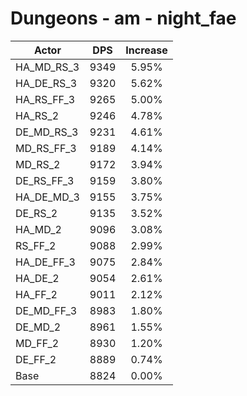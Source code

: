 # Dungeons - am - night_fae
| Actor | DPS | Increase |
|---|:---:|:---:|
|HA_MD_RS_3|9349|5.95%|
|HA_DE_RS_3|9320|5.62%|
|HA_RS_FF_3|9265|5.00%|
|HA_RS_2|9246|4.78%|
|DE_MD_RS_3|9231|4.61%|
|MD_RS_FF_3|9189|4.14%|
|MD_RS_2|9172|3.94%|
|DE_RS_FF_3|9159|3.80%|
|HA_DE_MD_3|9155|3.75%|
|DE_RS_2|9135|3.52%|
|HA_MD_2|9096|3.08%|
|RS_FF_2|9088|2.99%|
|HA_DE_FF_3|9075|2.84%|
|HA_DE_2|9054|2.61%|
|HA_FF_2|9011|2.12%|
|DE_MD_FF_3|8983|1.80%|
|DE_MD_2|8961|1.55%|
|MD_FF_2|8930|1.20%|
|DE_FF_2|8889|0.74%|
|Base|8824|0.00%|
